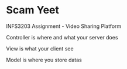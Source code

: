 # Scam Yeet

INFS3203 Assignment - Video Sharing Platform

Controller is where and what your server does

View is what your client see

Model is where you store datas
